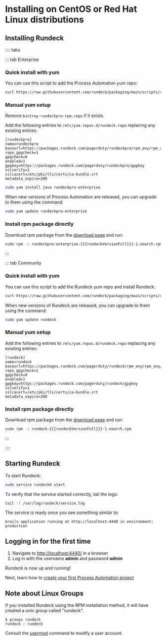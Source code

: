 # Installing on CentOS or Red Hat Linux distributions


## Installing Rundeck
:::: tabs

::: tab Enterprise
### Quick install with yum

You can use this script to add the Process Automation yum repo:

```bash
curl https://raw.githubusercontent.com/rundeck/packaging/main/scripts/rpm-setup.sh 2> /dev/null | sudo bash -s rundeckpro
```


### Manual yum setup

Remove `bintray-rundeckpro-rpm.repo` if it exists.

Add the following entries to `/etc/yum.repos.d/rundeck.repo` replacing any existing entries:
```properties
[rundeckpro]
name=rundeckpro
baseurl=https://packages.rundeck.com/pagerduty/rundeckpro/rpm_any/rpm_any/$basearch
repo_gpgcheck=1
gpgcheck=0
enabled=1
gpgkey=https://packages.rundeck.com/pagerduty/rundeckpro/gpgkey
sslverify=1
sslcacert=/etc/pki/tls/certs/ca-bundle.crt
metadata_expire=300
```

```bash
sudo yum install java rundeckpro-enterprise
```

When new versions of Process Automation are released, you can upgrade to them using the command:

```bash
sudo yum update rundeckpro-enterprise
```

### Install rpm package directly

Download rpm package from the [download page](https://download.rundeck.com/) and run:

```bash
sudo rpm -i rundeckpro-enterprise-{{{rundeckVersionFull}}}-1.noarch.rpm
```
:::

::: tab Community
### Quick install with yum

You can use this script to add the Rundeck yum repo and install Rundeck:

```bash
curl https://raw.githubusercontent.com/rundeck/packaging/main/scripts/rpm-setup.sh 2> /dev/null | sudo bash -s rundeck
```

When new versions of Rundeck are released, you can upgrade to them using the command:

```bash
sudo yum update rundeck
```

### Manual yum setup
Add the following entries to `/etc/yum.repos.d/rundeck.repo` replacing any existing entries:

```properties
[rundeck]
name=rundeck
baseurl=https://packages.rundeck.com/pagerduty/rundeck/rpm_any/rpm_any/$basearch
repo_gpgcheck=1
gpgcheck=0
enabled=1
gpgkey=https://packages.rundeck.com/pagerduty/rundeck/gpgkey
sslverify=1
sslcacert=/etc/pki/tls/certs/ca-bundle.crt
metadata_expire=300
```

### Install rpm package directly

Download rpm package from the [download page](https://download.rundeck.com) and run:

```bash
sudo rpm -i rundeck-{{{rundeckVersionFull}}}-1.noarch.rpm
```
:::

::::

## Starting Rundeck

To start Rundeck:

```bash
sudo service rundeckd start
```

To verify that the service started correctly, tail the logs:

```bash
tail -f /var/log/rundeck/service.log
```

The service is ready once you see something similar to:

```
Grails application running at http://localhost:4440 in environment: production
```

## Logging in for the first time

1. Navigate to [http://localhost:4440/](http://localhost:4440/user/login) in a browser
1. Log in with the username **admin** and password **admin**

Rundeck is now up and running!

Next, learn how to [create your first Process Automation project](/manual/03-getting-started.md#project-setup)

## Note about Linux Groups

If you installed Rundeck using the RPM installation method, it will
have created a unix group called "rundeck".

```
$ groups rundeck
rundeck : rundeck
```

Consult the [usermod] command to modify a user account.

[usermod]: https://linux.die.net/man/8/usermod

